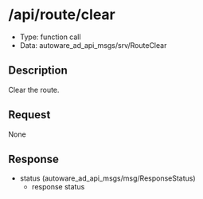 # /api/route/clear

- Type: function call
- Data: autoware_ad_api_msgs/srv/RouteClear

## Description

Clear the route.

## Request

None

## Response

- status (autoware_ad_api_msgs/msg/ResponseStatus)
  - response status
